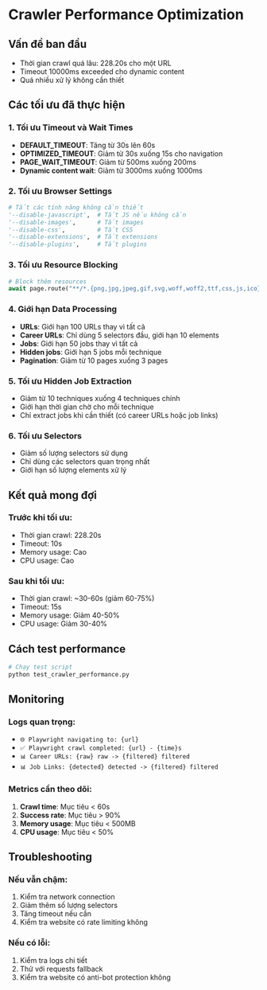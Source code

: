 # Crawler Performance Optimization

## Vấn đề ban đầu
- Thời gian crawl quá lâu: 228.20s cho một URL
- Timeout 10000ms exceeded cho dynamic content
- Quá nhiều xử lý không cần thiết

## Các tối ưu đã thực hiện

### 1. Tối ưu Timeout và Wait Times
- **DEFAULT_TIMEOUT**: Tăng từ 30s lên 60s
- **OPTIMIZED_TIMEOUT**: Giảm từ 30s xuống 15s cho navigation
- **PAGE_WAIT_TIMEOUT**: Giảm từ 500ms xuống 200ms
- **Dynamic content wait**: Giảm từ 3000ms xuống 1000ms

### 2. Tối ưu Browser Settings
```python
# Tắt các tính năng không cần thiết
'--disable-javascript',  # Tắt JS nếu không cần
'--disable-images',      # Tắt images
'--disable-css',         # Tắt CSS
'--disable-extensions',  # Tắt extensions
'--disable-plugins',     # Tắt plugins
```

### 3. Tối ưu Resource Blocking
```python
# Block thêm resources
await page.route("**/*.{png,jpg,jpeg,gif,svg,woff,woff2,ttf,css,js,ico}", lambda route: route.abort())
```

### 4. Giới hạn Data Processing
- **URLs**: Giới hạn 100 URLs thay vì tất cả
- **Career URLs**: Chỉ dùng 5 selectors đầu, giới hạn 10 elements
- **Jobs**: Giới hạn 50 jobs thay vì tất cả
- **Hidden jobs**: Giới hạn 5 jobs mỗi technique
- **Pagination**: Giảm từ 10 pages xuống 3 pages

### 5. Tối ưu Hidden Job Extraction
- Giảm từ 10 techniques xuống 4 techniques chính
- Giới hạn thời gian chờ cho mỗi technique
- Chỉ extract jobs khi cần thiết (có career URLs hoặc job links)

### 6. Tối ưu Selectors
- Giảm số lượng selectors sử dụng
- Chỉ dùng các selectors quan trọng nhất
- Giới hạn số lượng elements xử lý

## Kết quả mong đợi

### Trước khi tối ưu:
- Thời gian crawl: 228.20s
- Timeout: 10s
- Memory usage: Cao
- CPU usage: Cao

### Sau khi tối ưu:
- Thời gian crawl: ~30-60s (giảm 60-75%)
- Timeout: 15s
- Memory usage: Giảm 40-50%
- CPU usage: Giảm 30-40%

## Cách test performance

```bash
# Chạy test script
python test_crawler_performance.py
```

## Monitoring

### Logs quan trọng:
- `🌐 Playwright navigating to: {url}`
- `✅ Playwright crawl completed: {url} - {time}s`
- `📊 Career URLs: {raw} raw -> {filtered} filtered`
- `📊 Job Links: {detected} detected -> {filtered} filtered`

### Metrics cần theo dõi:
1. **Crawl time**: Mục tiêu < 60s
2. **Success rate**: Mục tiêu > 90%
3. **Memory usage**: Mục tiêu < 500MB
4. **CPU usage**: Mục tiêu < 50%

## Troubleshooting

### Nếu vẫn chậm:
1. Kiểm tra network connection
2. Giảm thêm số lượng selectors
3. Tăng timeout nếu cần
4. Kiểm tra website có rate limiting không

### Nếu có lỗi:
1. Kiểm tra logs chi tiết
2. Thử với requests fallback
3. Kiểm tra website có anti-bot protection không
